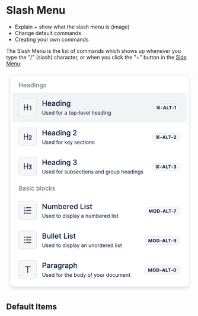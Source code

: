 # Slash Menu

- Explain + show what the slash menu is (image)
- Change default commands
- Creating your own commands

The Slash Menu is the list of commands which shows up whenever you type the "/" (slash) character, or when you click the "+" button in the [Side Menu](side-menu.md):

<img src="../public/img/screenshots/slash_menu.png" alt="image">

## Default Items